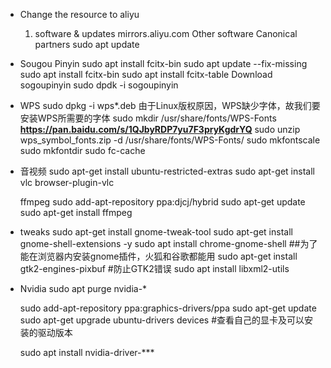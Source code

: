 * Change the resource to aliyu
	1. software & updates
		mirrors.aliyu.com
	Other software
			Canonical partners
	sudo apt update
* Sougou Pinyin
	sudo apt install fcitx-bin
	sudo apt update --fix-missing
	sudo apt install fcitx-bin
	sudo apt install fcitx-table
	Download sogoupinyin
	sudo dpdk -i sogoupinyin

* WPS
	sudo dpkg -i wps*.deb
	由于Linux版权原因，WPS缺少字体，故我们要安装WPS所需要的字体
	sudo mkdir /usr/share/fonts/WPS-Fonts
	**https://pan.baidu.com/s/1QJbyRDP7yu7F3pryKgdrYQ**
	sudo unzip wps_symbol_fonts.zip -d /usr/share/fonts/WPS-Fonts/
	sudo mkfontscale
	sudo mkfontdir
	sudo fc-cache

* 音视频
	sudo apt-get install ubuntu-restricted-extras 
	sudo apt-get install vlc browser-plugin-vlc

	ffmpeg
	sudo add-apt-repository ppa:djcj/hybrid
	sudo apt-get update
	sudo apt-get install ffmpeg
* tweaks
	sudo apt-get install gnome-tweak-tool
	sudo apt-get install gnome-shell-extensions -y 
	sudo apt install chrome-gnome-shell	##为了能在浏览器内安装gnome插件，火狐和谷歌都能用
	sudo apt-get install gtk2-engines-pixbuf #防止GTK2错误
	sudo apt install libxml2-utils

* Nvidia
	sudo apt purge nvidia-*

	sudo add-apt-repository ppa:graphics-drivers/ppa
	sudo apt-get update
	sudo apt-get upgrade
	ubuntu-drivers devices  #查看自己的显卡及可以安装的驱动版本

	sudo apt install nvidia-driver-***

